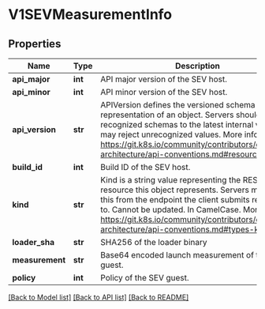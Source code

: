 # V1SEVMeasurementInfo

## Properties
Name | Type | Description | Notes
------------ | ------------- | ------------- | -------------
**api_major** | **int** | API major version of the SEV host. | [optional] 
**api_minor** | **int** | API minor version of the SEV host. | [optional] 
**api_version** | **str** | APIVersion defines the versioned schema of this representation of an object. Servers should convert recognized schemas to the latest internal value, and may reject unrecognized values. More info: https://git.k8s.io/community/contributors/devel/sig-architecture/api-conventions.md#resources | [optional] 
**build_id** | **int** | Build ID of the SEV host. | [optional] 
**kind** | **str** | Kind is a string value representing the REST resource this object represents. Servers may infer this from the endpoint the client submits requests to. Cannot be updated. In CamelCase. More info: https://git.k8s.io/community/contributors/devel/sig-architecture/api-conventions.md#types-kinds | [optional] 
**loader_sha** | **str** | SHA256 of the loader binary | [optional] 
**measurement** | **str** | Base64 encoded launch measurement of the SEV guest. | [optional] 
**policy** | **int** | Policy of the SEV guest. | [optional] 

[[Back to Model list]](../README.md#documentation-for-models) [[Back to API list]](../README.md#documentation-for-api-endpoints) [[Back to README]](../README.md)


